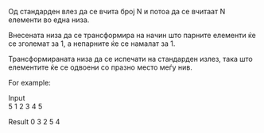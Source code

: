 Од стандарден влез да се вчита број N и потоа да се вчитаат N елементи во една низа.

Внесената низа да се трансформира на начин што парните елементи ќе се зголемат за 1, а непарните ќе се намалат за 1.

Трансформираната низа да се испечати на стандарден излез, така што елементите ќе се одвоени со празно место меѓу нив.

For example:

Input	
5
1 2 3 4 5

Result
0 3 2 5 4 